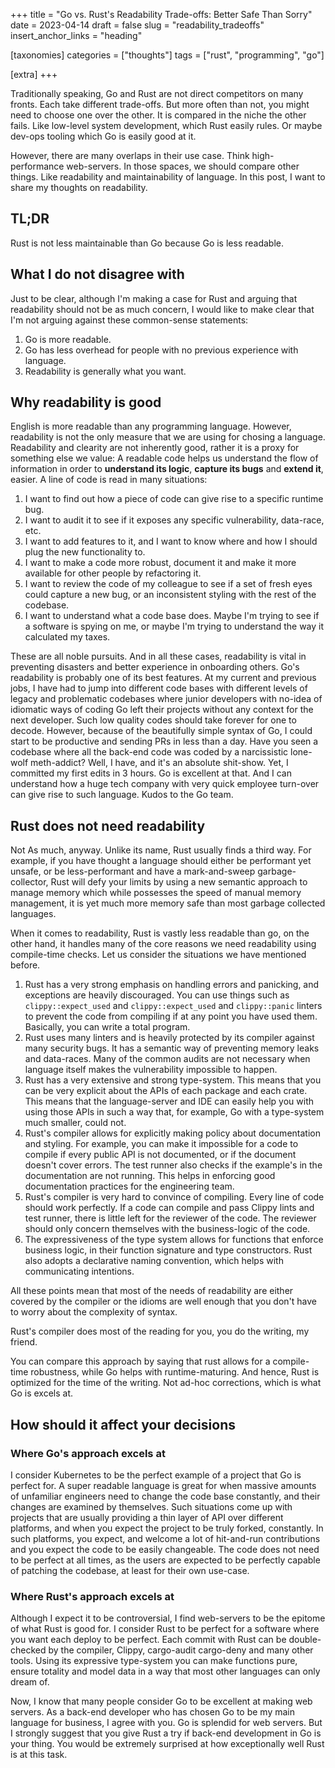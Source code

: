 +++
title = "Go vs. Rust's Readability Trade-offs: Better Safe Than Sorry"
date = 2023-04-14
draft = false
slug = "readability_tradeoffs"
insert_anchor_links = "heading"

[taxonomies]
categories = ["thoughts"]
tags = ["rust", "programming", "go"]

[extra]
+++

Traditionally speaking, Go and Rust are not direct competitors on many fronts.
Each take different trade-offs. But more often than not, you might need to choose one over the other.
It is compared in the niche the other fails. Like low-level system development, which Rust easily rules. 
Or maybe dev-ops tooling which Go is easily good at it. 

However, there are many overlaps in their use case.
Think high-performance web-servers.
In those spaces, we should compare other things. Like readability and maintainability of language.
In this post, I want to share my thoughts on readability.

## TL;DR 

Rust is not less maintainable than Go because Go is less readable.   

## What I do not disagree with

Just to be clear, although I'm making a case for Rust and arguing that readability should not be as much concern,
I would like to make clear that I'm not arguing against these common-sense statements: 
1. Go is more readable.
2. Go has less overhead for people with no previous experience with language.
3. Readability is generally what you want.

## Why readability is good 

English is more readable than any programming language. However, readability is not the only measure that we are using for chosing a language.
Readability and clearity are not inherently good, rather it is a proxy for something else we value: 
A readable code helps us understand the flow of information in order to **understand its logic**, **capture its bugs** and **extend it**, easier.
A line of code is read in many situations: 
1. I want to find out how a piece of code can give rise to a specific runtime bug. 
2. I want to audit it to see if it exposes any specific vulnerability, data-race, etc.
3. I want to add features to it, and I want to know where and how I should plug the new functionality to.
4. I want to make a code more robust, document it and make it more available for other people by refactoring it.
5. I want to review the code of my colleague to see if a set of fresh eyes could capture a new bug, or an inconsistent styling with the rest of the codebase.
6. I want to understand what a code base does. Maybe I'm trying to see if a software is spying on me, or maybe I'm trying to understand the way it calculated my taxes.

These are all noble pursuits. And in all these cases, readability is vital in preventing disasters and better experience in onboarding others.
Go's readability is probably one of its best features. At my current and previous jobs,
I have had to jump into different code bases with different levels of legacy and problematic codebases where junior developers with no-idea of idiomatic ways of coding Go left their projects without any context for the next developer.
Such low quality codes should take forever for one to decode. However, because of the beautifully simple syntax of Go, I could start to be productive and sending PRs in less than a day.
Have you seen a codebase where all the back-end code was coded by a narcissistic lone-wolf meth-addict? Well, I have, and it's an absolute shit-show. Yet, I committed my first edits in 3 hours.
Go is excellent at that. And I can understand how a huge tech company with very quick employee turn-over can give rise to such language.
Kudos to the Go team.

## Rust does not need readability

Not As much, anyway. 
Unlike its name, Rust usually finds a third way.
For example, if you have thought a language should either be performant yet unsafe, or be less-performant and have a mark-and-sweep garbage-collector,
Rust will defy your limits by using a new semantic approach to manage memory which while possesses the speed of manual memory management,
it is yet much more memory safe than most garbage collected languages.

When it comes to readability, Rust is vastly less readable than go, on the other hand, it handles many of the core reasons we need readability using compile-time checks.
Let us consider the situations we have mentioned before.
1. Rust has a very strong emphasis on handling errors and panicking, and exceptions are heavily discouraged. You can use things such as `clippy::expect_used` and `clippy::expect_used` and `clippy::panic` linters to prevent the code from compiling if at any point you have used them. Basically, you can write a total program. 
2. Rust uses many linters and is heavily protected by its compiler against many security bugs. It has a semantic way of preventing memory leaks and data-races. Many of the common audits are not necessary when language itself makes the vulnerability impossible to happen. 
3. Rust has a very extensive and strong type-system. This means that you can be very explicit about the APIs of each package and each crate. This means that the language-server and IDE can easily help you with using those APIs in such a way that, for example, Go with a type-system much smaller, could not.
4. Rust's compiler allows for explicitly making policy about documentation and styling. For example, you can make it impossible for a code to compile if every public API is not documented, or if the document doesn't cover errors. The test runner also checks if the example's in the documentation are not running. This helps in enforcing good documentation practices for the engineering team.
5. Rust's compiler is very hard to convince of compiling. Every line of code should work perfectly. If a code can compile and pass Clippy lints and test runner, there is little left for the reviewer of the code. The reviewer should only concern themselves with the business-logic of the code.
6. The expressiveness of the type system allows for functions that enforce business logic, in their function signature and type constructors. Rust also adopts a declarative naming convention, which helps with communicating intentions. 

All these points mean that most of the needs of readability are either covered by the compiler or the idioms are well enough that you don't have to worry about the complexity of syntax.

Rust's compiler does most of the reading for you, you do the writing, my friend. 

You can compare this approach by saying that rust allows for a compile-time robustness, while Go helps with runtime-maturing.
And hence, Rust is optimized for the time of the writing. Not ad-hoc corrections, which is what Go is excels at.

## How should it affect your decisions

### Where Go's approach excels at

I consider Kubernetes to be the perfect example of a project that Go is perfect for.
A super readable language is great for when massive amounts of unfamiliar engineers need to change the code base constantly, and their changes are examined by themselves.
Such situations come up with projects that are usually providing a thin layer of API over different platforms, and when you expect the project to be truly forked, constantly. 
In such platforms, you expect, and welcome a lot of hit-and-run contributions and you expect the code to be easily changeable.
The code does not need to be perfect at all times, as the users are expected to be perfectly capable of patching the codebase, at least for their own use-case.

### Where Rust's approach excels at

Although I expect it to be controversial, I find web-servers to be the epitome of what Rust is good for. 
I consider Rust to be perfect for a software where you want each deploy to be perfect.
Each commit with Rust can be double-checked by the compiler, Clippy, cargo-audit cargo-deny and many other tools.
Using its expressive type-system you can make functions pure, ensure totality and model data in a way that most other languages can only dream of. 

Now, I know that many people consider Go to be excellent at making web servers.
As a back-end developer who has chosen Go to be my main language for business, I agree with you. Go is splendid for web servers.
But I strongly suggest that you give Rust a try if back-end development in Go is your thing.
You would be extremely surprised at how exceptionally well Rust is at this task.
